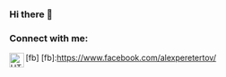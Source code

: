 ### Hi there 👋

<!--
**Tailler1992/Tailler1992** is a ✨ _special_ ✨ repository because its `README.md` (this file) appears on your GitHub profile.

Here are some ideas to get you started:

- 🔭 I’m currently working on ...
- 🌱 I’m currently learning ...
- 👯 I’m looking to collaborate on ...
- 🤔 I’m looking for help with ...
- 💬 Ask me about ...
- 📫 How to reach me: ...
- 😄 Pronouns: ...
- ⚡ Fun fact: ...
-->

### Connect with me:
<img align="left" alt="HTML5" width="26px" src="https://cdn.icon-icons.com/icons2/1099/PNG/512/1485482214-facebook_78681.png"/>[fb]
[fb]:https://www.facebook.com/alexperetertov/
